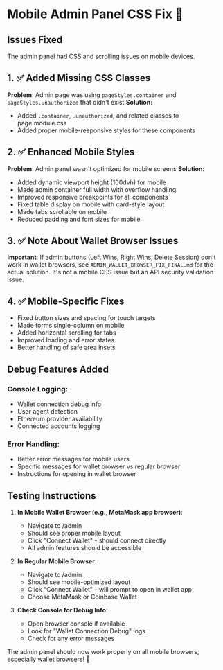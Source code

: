 # Mobile Admin Panel CSS Fix 📱

## Issues Fixed

The admin panel had CSS and scrolling issues on mobile devices.

## 1. ✅ Added Missing CSS Classes
**Problem**: Admin page was using `pageStyles.container` and `pageStyles.unauthorized` that didn't exist
**Solution**: 
- Added `.container`, `.unauthorized`, and related classes to page.module.css
- Added proper mobile-responsive styles for these components

## 2. ✅ Enhanced Mobile Styles
**Problem**: Admin panel wasn't optimized for mobile screens
**Solution**: 
- Added dynamic viewport height (100dvh) for mobile
- Made admin container full width with overflow handling
- Improved responsive breakpoints for all components
- Fixed table display on mobile with card-style layout
- Made tabs scrollable on mobile
- Reduced padding and font sizes for mobile

## 3. ✅ Note About Wallet Browser Issues
**Important**: If admin buttons (Left Wins, Right Wins, Delete Session) don't work in wallet browsers, see `ADMIN_WALLET_BROWSER_FIX_FINAL.md` for the actual solution. It's not a mobile CSS issue but an API security validation issue.

## 4. ✅ Mobile-Specific Fixes
- Fixed button sizes and spacing for touch targets
- Made forms single-column on mobile
- Added horizontal scrolling for tabs
- Improved loading and error states
- Better handling of safe area insets

## Debug Features Added

### Console Logging:
- Wallet connection debug info
- User agent detection
- Ethereum provider availability
- Connected accounts logging

### Error Handling:
- Better error messages for mobile users
- Specific messages for wallet browser vs regular browser
- Instructions for opening in wallet browser

## Testing Instructions

1. **In Mobile Wallet Browser (e.g., MetaMask app browser)**:
   - Navigate to /admin
   - Should see proper mobile layout
   - Click "Connect Wallet" - should connect directly
   - All admin features should be accessible

2. **In Regular Mobile Browser**:
   - Navigate to /admin
   - Should see mobile-optimized layout
   - Click "Connect Wallet" - will prompt to open in wallet app
   - Choose MetaMask or Coinbase Wallet

3. **Check Console for Debug Info**:
   - Open browser console if available
   - Look for "Wallet Connection Debug" logs
   - Check for any error messages

The admin panel should now work properly on all mobile browsers, especially wallet browsers! 🎉
